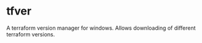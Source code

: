 # tfver
A terraform version manager for windows. Allows downloading of different terraform versions.

